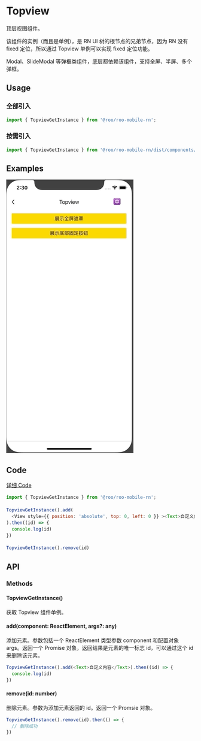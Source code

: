 # Topview

顶层视图组件。

该组件的实例（而且是单例），是 RN UI 树的根节点的兄弟节点，因为 RN 没有 fixed 定位，所以通过 Topview 单例可以实现 fixed 定位功能。

Modal、SlideModal 等弹框类组件，底层都依赖该组件，支持全屏、半屏、多个弹框。

## Usage
### 全部引入

```js
import { TopviewGetInstance } from '@roo/roo-mobile-rn';
```

### 按需引入
```js
import { TopviewGetInstance } from '@roo/roo-mobile-rn/dist/components/Topview';
```

## Examples

![image](../images/Topview/1.gif)

## Code
[详细 Code](../../examples/Topview/index.tsx)

```js
import { TopviewGetInstance } from '@roo/roo-mobile-rn';

TopviewGetInstance().add(
  <View style={{ position: 'absolute', top: 0, left: 0 }} ><Text>自定义内容</Text></View>
).then((id) => {
  console.log(id)
})

TopviewGetInstance().remove(id)

```

## API
### Methods

#### TopviewGetInstance()

获取 Topview 组件单例。

#### add(component: ReactElement, args?: any)

添加元素。参数包括一个 ReactElement 类型参数 component 和配置对象 args。返回一个 Promise 对象，返回结果是元素的唯一标志 id，可以通过这个 id 来删除该元素。

```js
TopviewGetInstance().add(<Text>自定义内容</Text>).then((id) => {
  console.log(id)
})
```

#### remove(id: number)

删除元素。参数为添加元素返回的 id。返回一个 Promsie 对象。

```js
TopviewGetInstance().remove(id).then(() => {
  // 删除成功
})
```
